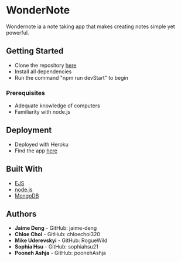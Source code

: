 # WonderNote

Wondernote ia a note taking app that makes creating notes simple yet powerful.


## Getting Started

- Clone the repository [here](https://github.com/jaime-deng/idsp_wondernote)
- Install all dependencies
- Run the command "npm run devStart" to begin

### Prerequisites

- Adequate knowledge of computers
- Familiarity with node.js

## Deployment

- Deployed with Heroku
- Find the app [here](https://github.com/jaime-deng/idsp_wondernote)

## Built With

* [EJS](https://ejs.co)
* [node.js](https://nodejs.org/en/) 
* [MongoDB](https://www.mongodb.com)


## Authors

* **Jaime Deng** - GitHub: jaime-deng
* **Chloe Choi** - GitHub: chloechoi320
* **Mike Uderevskyi** - GitHub: RogueWild
* **Sophia Hsu** - GitHub: sophiahsu21
* **Pooneh Ashja** - GitHub: poonehAshja

